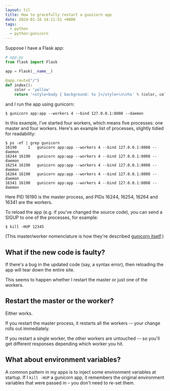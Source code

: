```yaml
---
layout: til
title: How to gracefully restart a gunicorn app
date: 2024-01-16 14:11:51 +0000
tags:
  - python
  - python:gunicorn
---
```

Suppose I have a Flask app:

```python
# app.py
from flask import Flask

app = Flask(__name__)

@app.route("/")
def index():
    color = 'yellow'
    return '<style>body { background: %s }</style>\n\n%s' % (color, color)
```

and I run the app using gunicorn:

```console
$ gunicorn app:app --workers 4 --bind 127.0.0.1:8008 --daemon
```

In this example, I've started four workers, which means five processes: one master and four workers.
Here's an example list of processes, slightly tidied for readability:

```console
$ ps -ef | grep gunicorn
16190     1   gunicorn app:app --workers 4 --bind 127.0.0.1:8008 --daemon
16244 16190   gunicorn app:app --workers 4 --bind 127.0.0.1:8008 --daemon
16254 16190   gunicorn app:app --workers 4 --bind 127.0.0.1:8008 --daemon
16264 16190   gunicorn app:app --workers 4 --bind 127.0.0.1:8008 --daemon
16341 16190   gunicorn app:app --workers 4 --bind 127.0.0.1:8008 --daemon
```

Here PID 16190 is the master process, and PIDs 16244, 16254, 16264 and 16341 are the workers.

To reload the app (e.g. if you've changed the source code), you can send a SIGUP to one of the processes, for example:

```console
$ kill -HUP 12345
```

(This master/worker nomenclature is how they're described [gunicorn itself](https://docs.gunicorn.org/en/stable/design.html).)

## What if the new code is faulty?

If there's a bug in the updated code (say, a syntax error), then reloading the app will tear down the entire site.

This seems to happen whether I restart the master or just one of the workers.

## Restart the master or the worker?

Either works.

If you restart the master process, it restarts all the workers -- your change rolls out immediately.

If you restart a single worker, the other workers are untouched -- so you'll get different responses depending which worker you hit.

## What about environment variables?

A common pattern in my apps is to inject some environment variables at startup.
If I `kill -HUP` a gunicorn app, it remembers the original environment variables that were passed in – you don't need to re-set them.
